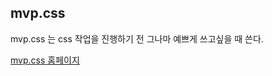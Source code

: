 ## mvp.css

mvp.css 는 css 작업을 진행하기 전 그나마 예쁘게 쓰고싶을 때 쓴다.

[mvp.css 홈페이지](https://andybrewer.github.io/mvp/)
